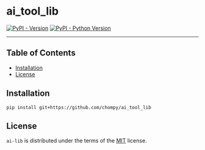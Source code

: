 # ai_tool_lib

[![PyPI - Version](https://img.shields.io/pypi/v/ai-lib.svg)](https://pypi.org/project/ai-lib)
[![PyPI - Python Version](https://img.shields.io/pypi/pyversions/ai-lib.svg)](https://pypi.org/project/ai-lib)

-----

## Table of Contents

- [Installation](#installation)
- [License](#license)

## Installation

```console
pip install git+https://github.com/chompy/ai_tool_lib
```

## License

`ai-lib` is distributed under the terms of the [MIT](https://spdx.org/licenses/MIT.html) license.
